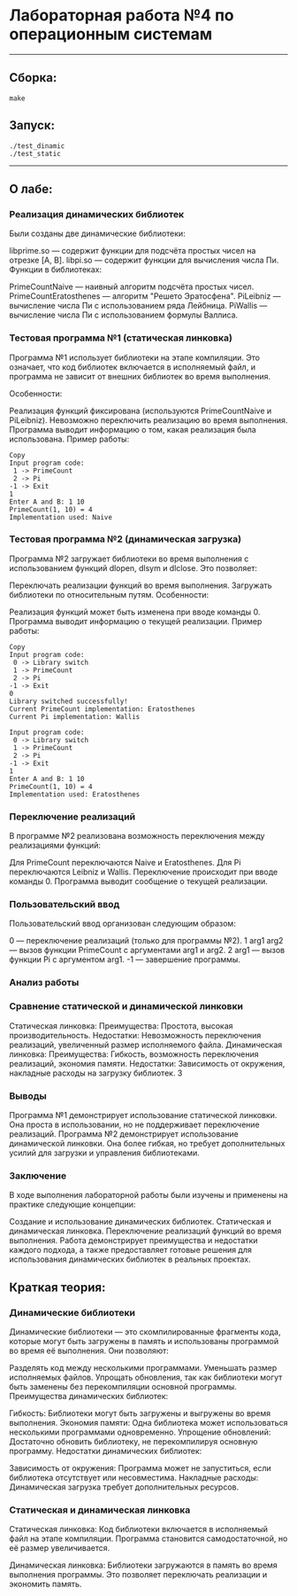 # Лабораторная работа №4 по операционным системам
---

## Сборка:
```
make
```

## Запуск:
```
./test_dinamic
./test_static
```
---

## О лабе:


### Реализация динамических библиотек

Были созданы две динамические библиотеки:

libprime.so — содержит функции для подсчёта простых чисел на отрезке [A, B].
libpi.so — содержит функции для вычисления числа Пи.
Функции в библиотеках:

PrimeCountNaive — наивный алгоритм подсчёта простых чисел.
PrimeCountEratosthenes — алгоритм "Решето Эратосфена".
PiLeibniz — вычисление числа Пи с использованием ряда Лейбница.
PiWallis — вычисление числа Пи с использованием формулы Валлиса.

### Тестовая программа №1 (статическая линковка)

Программа №1 использует библиотеки на этапе компиляции. Это означает, что код библиотек включается в исполняемый файл, и программа не зависит от внешних библиотек во время выполнения.

Особенности:

Реализация функций фиксирована (используются PrimeCountNaive и PiLeibniz).
Невозможно переключить реализацию во время выполнения.
Программа выводит информацию о том, какая реализация была использована.
Пример работы:

```
Copy
Input program code:
 1 -> PrimeCount
 2 -> Pi
-1 -> Exit
1
Enter A and B: 1 10
PrimeCount(1, 10) = 4
Implementation used: Naive
```

### Тестовая программа №2 (динамическая загрузка)

Программа №2 загружает библиотеки во время выполнения с использованием функций dlopen, dlsym и dlclose. Это позволяет:

Переключать реализации функций во время выполнения.
Загружать библиотеки по относительным путям.
Особенности:

Реализация функций может быть изменена при вводе команды 0.
Программа выводит информацию о текущей реализации.
Пример работы:

```
Copy
Input program code:
 0 -> Library switch
 1 -> PrimeCount
 2 -> Pi
-1 -> Exit
0
Library switched successfully!
Current PrimeCount implementation: Eratosthenes
Current Pi implementation: Wallis

Input program code:
 0 -> Library switch
 1 -> PrimeCount
 2 -> Pi
-1 -> Exit
1
Enter A and B: 1 10
PrimeCount(1, 10) = 4
Implementation used: Eratosthenes
```

### Переключение реализаций

В программе №2 реализована возможность переключения между реализациями функций:

Для PrimeCount переключаются Naive и Eratosthenes.
Для Pi переключаются Leibniz и Wallis.
Переключение происходит при вводе команды 0. Программа выводит сообщение о текущей реализации.

### Пользовательский ввод

Пользовательский ввод организован следующим образом:

0 — переключение реализаций (только для программы №2).
1 arg1 arg2 — вызов функции PrimeCount с аргументами arg1 и arg2.
2 arg1 — вызов функции Pi с аргументом arg1.
-1 — завершение программы.

### Анализ работы
### Сравнение статической и динамической линковки

Статическая линковка:
Преимущества: Простота, высокая производительность.
Недостатки: Невозможность переключения реализаций, увеличенный размер исполняемого файла.
Динамическая линковка:
Преимущества: Гибкость, возможность переключения реализаций, экономия памяти.
Недостатки: Зависимость от окружения, накладные расходы на загрузку библиотек.
3
### Выводы

Программа №1 демонстрирует использование статической линковки. Она проста в использовании, но не поддерживает переключение реализаций.
Программа №2 демонстрирует использование динамической линковки. Она более гибкая, но требует дополнительных усилий для загрузки и управления библиотеками.

### Заключение

В ходе выполнения лабораторной работы были изучены и применены на практике следующие концепции:

Создание и использование динамических библиотек.
Статическая и динамическая линковка.
Переключение реализаций функций во время выполнения.
Работа демонстрирует преимущества и недостатки каждого подхода, а также предоставляет готовые решения для использования динамических библиотек в реальных проектах.

## Краткая теория:

### Динамические библиотеки

Динамические библиотеки — это скомпилированные фрагменты кода, которые могут быть загружены в память и использованы программой во время её выполнения. Они позволяют:

Разделять код между несколькими программами.
Уменьшать размер исполняемых файлов.
Упрощать обновления, так как библиотеки могут быть заменены без перекомпиляции основной программы.
Преимущества динамических библиотек:

Гибкость: Библиотеки могут быть загружены и выгружены во время выполнения.
Экономия памяти: Одна библиотека может использоваться несколькими программами одновременно.
Упрощение обновлений: Достаточно обновить библиотеку, не перекомпилируя основную программу.
Недостатки динамических библиотек:

Зависимость от окружения: Программа может не запуститься, если библиотека отсутствует или несовместима.
Накладные расходы: Динамическая загрузка требует дополнительных ресурсов.


### Статическая и динамическая линковка

Статическая линковка: Код библиотеки включается в исполняемый файл на этапе компиляции. Программа становится самодостаточной, но её размер увеличивается.

Динамическая линковка: Библиотеки загружаются в память во время выполнения программы. Это позволяет переключать реализации и экономить память.